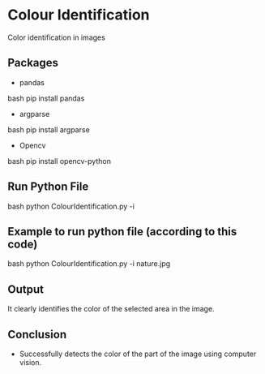 # Colour Identification
Color identification in images

## Packages

* pandas 

bash
pip install pandas


* argparse

bash
pip install argparse


* Opencv

bash
pip install opencv-python


## Run Python File
bash
python ColourIdentification.py -i <path of image file>

## Example to run python file (according to this code)
bash
python ColourIdentification.py -i nature.jpg


## Output

It clearly identifies the color of the selected area in the image.

## Conclusion 

   * Successfully detects the color of the part of the image using computer vision.
